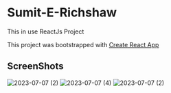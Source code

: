 
# Sumit-E-Richshaw
This in use ReactJs Project

This project was bootstrapped with [Create React App](https://github.com/facebook/create-react-app)

## ScreenShots

![2023-07-07 (2)](https://github.com/sumit747/Sumit-E-Richshaw/assets/71766093/99068c9f-4799-4160-8c3e-d88d374a0ea4)
![2023-07-07 (4)](https://github.com/sumit747/Sumit-E-Richshaw/assets/71766093/ffad1e2b-080b-470d-af9a-f816429db44e)
![2023-07-07 (2)](https://github.com/sumit747/Sumit-E-Richshaw/assets/71766093/969bcb53-8954-444e-9fa6-0199f9c24500)

